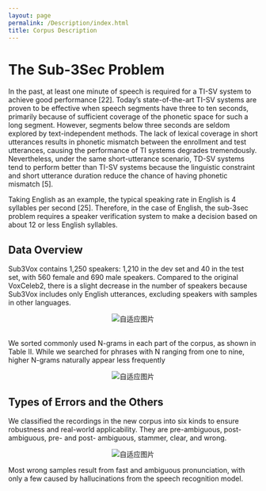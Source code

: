 ```yaml
---
layout: page
permalink: /Description/index.html
title: Corpus Description
---
```


<html lang="en">
<head>
<meta charset="UTF-8">
<meta name="viewport" content="width=device-width, initial-scale=1.0">
<title>自适应图片</title>
<style>
  .center {
    text-align: center;
  }
  .responsive-img1 {
    max-width: 60%;
    height: auto;
  }
  .responsive-img2 {
  max-width: 65%;
  height: auto;
  }
</style>
</head>
<body>
<div class="center">
</div>
</body>
</html>

# The Sub-3Sec Problem

In the past, at least one minute of speech is required for a TI-SV system to achieve good performance [22]. Today’s state-of-the-art TI-SV systems are proven to be effective when speech segments have three to ten seconds, primarily because of sufficient coverage of the phonetic space for such a long segment. However, segments below three seconds are seldom explored by text-independent methods. The lack of lexical coverage in short utterances results in phonetic mismatch between the enrollment and test utterances, causing the performance of TI systems degrades tremendously. Nevertheless, under the same short-utterance scenario, TD-SV systems tend to perform better than TI-SV systems because the linguistic constraint and short utterance duration reduce the chance of having phonetic mismatch [5].

Taking English as an example, the typical speaking rate in English is 4 syllables per second [25]. Therefore, in the case of English, the sub-3sec problem requires a speaker verification system to make a decision based on about 12 or less English syllables.

## Data Overview

 Sub3Vox contains 1,250 speakers: 1,210 in the dev set and 40 in the test set, with 560 female and 690 male speakers. Compared to the original VoxCeleb2, there is a slight decrease in the number of speakers because Sub3Vox includes only English utterances, excluding speakers with samples in other languages. 

   <center>
  <img src="https://slash1028.github.io/Image/speakernumber.png" class="responsive-img1" alt="自适应图片">
  </center>

 <br>We sorted commonly used N-grams in each part of the corpus, as shown in Table II. While we searched for phrases with N ranging from one to nine, higher N-grams naturally appear less frequently

   <center>
  <img src="https://slash1028.github.io/Image/totalduration.png" class="responsive-img1" alt="自适应图片">
  </center>

 ## Types of Errors and the Others

 We classified the recordings in the new corpus into six kinds to ensure robustness and real-world applicability. They are pre-ambiguous, post-ambiguous, pre- and post- ambiguous, stammer, clear, and wrong.

   <center>
  <img src="https://slash1028.github.io/Image/error_types.png" class="responsive-img1" alt="自适应图片">
  </center>

  Most wrong samples result from fast and ambiguous pronunciation, with only a few caused by hallucinations from the speech recognition model.